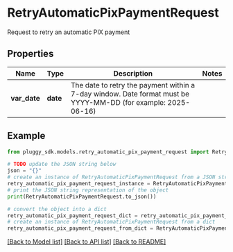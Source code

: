 # RetryAutomaticPixPaymentRequest

Request to retry an automatic PIX payment

## Properties

Name | Type | Description | Notes
------------ | ------------- | ------------- | -------------
**var_date** | **date** | The date to retry the payment within a 7-day window. Date format must be YYYY-MM-DD (for example: 2025-06-16) | 

## Example

```python
from pluggy_sdk.models.retry_automatic_pix_payment_request import RetryAutomaticPixPaymentRequest

# TODO update the JSON string below
json = "{}"
# create an instance of RetryAutomaticPixPaymentRequest from a JSON string
retry_automatic_pix_payment_request_instance = RetryAutomaticPixPaymentRequest.from_json(json)
# print the JSON string representation of the object
print(RetryAutomaticPixPaymentRequest.to_json())

# convert the object into a dict
retry_automatic_pix_payment_request_dict = retry_automatic_pix_payment_request_instance.to_dict()
# create an instance of RetryAutomaticPixPaymentRequest from a dict
retry_automatic_pix_payment_request_from_dict = RetryAutomaticPixPaymentRequest.from_dict(retry_automatic_pix_payment_request_dict)
```
[[Back to Model list]](../README.md#documentation-for-models) [[Back to API list]](../README.md#documentation-for-api-endpoints) [[Back to README]](../README.md)


